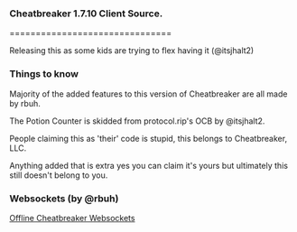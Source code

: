 ### Cheatbreaker 1.7.10 Client Source.
===============================

Releasing this as some kids are trying to flex having it (@itsjhalt2)

### Things to know
Majority of the added features to this version of Cheatbreaker are all made by rbuh.

The Potion Counter is skidded from protocol.rip's OCB by @itsjhalt2.

People claiming this as 'their' code is stupid, this belongs to Cheatbreaker, LLC.

Anything added that is extra yes you can claim it's yours but ultimately this still doesn't belong to you.

### Websockets (by @rbuh)
[Offline Cheatbreaker Websockets](https://github.com/rbuh/CheatBreaker-Websockets)
